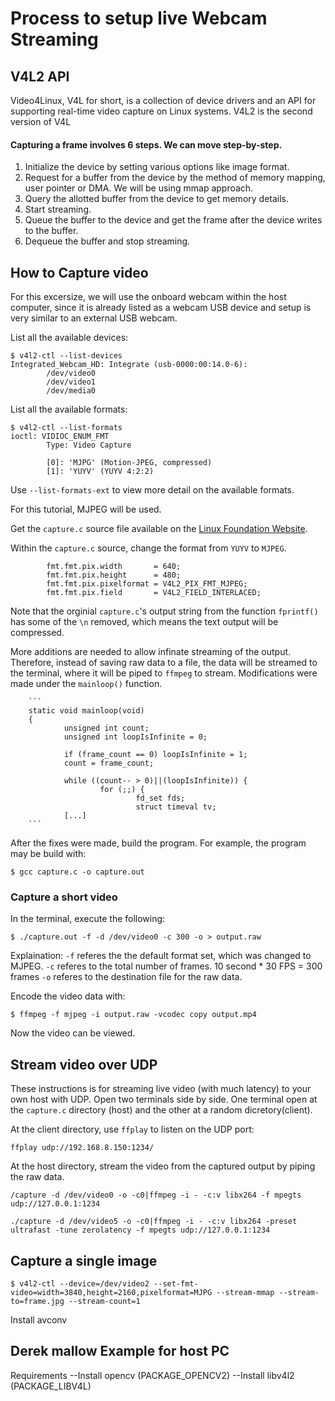 # Process to setup live Webcam Streaming

## V4L2 API
Video4Linux, V4L for short, is a collection of device drivers and an API for supporting real-time video capture on Linux systems. V4L2 is the second version of V4L

#### Capturing a frame involves 6 steps. We can move step-by-step.

1) Initialize the device by setting various options like image format.
2) Request for a buffer from the device by the method of memory mapping, user pointer or DMA. We will be using mmap approach.
3) Query the allotted buffer from the device to get memory details.
4) Start streaming.
5) Queue the buffer to the device and get the frame after the device writes to the buffer.
6) Dequeue the buffer and stop streaming.

## How to Capture video
For this excersize, we will use the onboard webcam within the host computer, since it is already listed as a webcam USB device and setup is very similar to an external USB webcam. 

List all the available devices:

```
$ v4l2-ctl --list-devices
Integrated_Webcam_HD: Integrate (usb-0000:00:14.0-6):
        /dev/video0
        /dev/video1
        /dev/media0
```

List all the available formats:

```
$ v4l2-ctl --list-formats
ioctl: VIDIOC_ENUM_FMT
        Type: Video Capture

        [0]: 'MJPG' (Motion-JPEG, compressed)
        [1]: 'YUYV' (YUYV 4:2:2)
```
Use `--list-formats-ext` to view more detail on the available formats.

For this tutorial, MJPEG will be used.

Get the `capture.c` source file available on the [Linux Foundation Website](https://www.kernel.org/doc/html/v4.9/media/uapi/v4l/capture.c.html). 

Within the `capture.c` source, change the format from `YUYV` to `MJPEG`.

```
        fmt.fmt.pix.width       = 640;
        fmt.fmt.pix.height      = 480;
        fmt.fmt.pix.pixelformat = V4L2_PIX_FMT_MJPEG;
        fmt.fmt.pix.field       = V4L2_FIELD_INTERLACED;
```

Note that the orginial `capture.c`'s output string from the function `fprintf()` has some of the `\n` removed, which means the text output will be compressed. 

More additions are needed to allow infinate streaming of the output. Therefore, instead of saving raw data to a file, the data will be streamed to the terminal, where it will be piped to `ffmpeg` to stream. Modifications were made under the `mainloop()` function.

        ```
        static void mainloop(void)
        {
                unsigned int count;
                unsigned int loopIsInfinite = 0;

                if (frame_count == 0) loopIsInfinite = 1;
                count = frame_count;

                while ((count-- > 0)||(loopIsInfinite)) {
                        for (;;) {
                                fd_set fds;
                                struct timeval tv;
                [...]
        ```

After the fixes were made, build the program. For example, the program may be build with:

```
$ gcc capture.c -o capture.out
```

### Capture a short video

In the terminal, execute the following:

```
$ ./capture.out -f -d /dev/video0 -c 300 -o > output.raw
```

Explaination:
`-f` referes the the default format set, which was changed to MJPEG.
`-c` referes to the total number of frames. 10 second * 30 FPS = 300 frames
`-o` referes to the destination file for the raw data.

Encode the video data with:

```
$ ffmpeg -f mjpeg -i output.raw -vcodec copy output.mp4
```

Now the video can be viewed.


## Stream video over UDP

These instructions is for streaming live video (with much latency) to your own host with UDP. Open two terminals side by side. One terminal open at the `capture.c` directory (host) and the other at a random dicretory(client).

At the client directory, use `ffplay` to listen on the UDP port:

```
ffplay udp://192.168.8.150:1234/
```

At the host directory, stream the video from the captured output by piping the raw data. 

```
/capture -d /dev/video0 -o -c0|ffmpeg -i - -c:v libx264 -f mpegts udp://127.0.0.1:1234
```


```
./capture -d /dev/video5 -o -c0|ffmpeg -i - -c:v libx264 -preset ultrafast -tune zerolatency -f mpegts udp://127.0.0.1:1234
```


## Capture a single image
```
$ v4l2-ctl --device=/dev/video2 --set-fmt-video=width=3840,height=2160,pixelformat=MJPG --stream-mmap --stream-to=frame.jpg --stream-count=1
```

Install avconv


## Derek mallow Example for host PC

Requirements
--Install opencv (PACKAGE_OPENCV2)
--Install libv4l2 (PACKAGE_LIBV4L)



